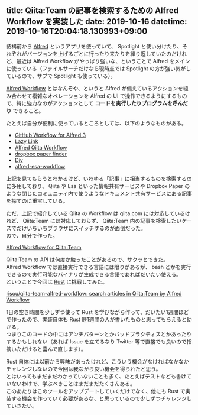 title: Qiita:Team の記事を検索するための Alfred Workflow を実装した
date: 2019-10-16
datetime: 2019-10-16T20:04:18.130993+09:00
---

結構前から [Alfred](https://www.alfredapp.com) というアプリを使っていて、 Spotlight と使い分けたり、それぞれがバージョンを上げるごとに行ったり来たりを繰り返していたのだけれど、最近は Alfred Workflow がやっぱり強いな、ということで Alfred をメインに使っている（ファイルサーチだけなら現時点では Spotlight の方が強い気がしているので、サブで Spotlight も使っている）。

[Alfred Workflow](https://www.alfredapp.com/workflows/) とはなんぞや、というと Alfred が備えているアクションを組み合わせて複雑なオペレーションを Alfred の UI で操作できるようにするもので、特に強力なのがアクションとして **コードを実行したりプログラムを呼んだり** できること。

たとえば自分が便利に使っているところとしては、以下のようなものがある。

- [GitHub Workflow for Alfred 3](https://github.com/gharlan/alfred-github-workflow#github-workflow-for-alfred-3)
- [Lazy Link](http://www.packal.org/workflow/lazy-link)
- [Alfred Qiita Workflow](https://github.com/uetchy/alfred-qiita-workflow)
- [dropbox paper finder](http://www.packal.org/workflow/dropbox-paper-finder)
- [Div](http://www.packal.org/workflow/div)
- [alfred-esa-workflow](https://github.com/kyokomi/alfred-esa-workflow)

上記を見てもらうとわかるけど、いわゆる「記事」に相当するものを検索するのに多用しており、 Qiita や Esa といった情報共有サービスや Dropbox Paper のような閉じたコミュニティ内で使うようなドキュメント共有サービスにある記事を探すのに重宝している。

ただ、上記で紹介している Qiita の Workflow は qiita.com には対応しているけれど、 Qiita:Team には対応しておらず、 Qiita:Team 内の記事を検索したいケースでだけいちいちブラウザにスイッチするのが面倒だった。  
ので、自分で作った。

[Alfred Workflow for Qiita:Team](http://www.packal.org/workflow/qiitateam)

Qiita:Team の API は何度か触ったことがあるので、サクッとできた。  
Alfred Workflow では直接実行できる言語には限りがあるが、 bash とかを実行できるので実行可能なバイナリが生成できる言語であればだいたい使える。  
ということで今回は [Rust](https://www.rust-lang.org/) に挑戦してみた。

[risou/qiita-team-alfred-workflow: search articles in Qiita:Team by Alfred Workflow](https://github.com/risou/qiita-team-alfred-workflow)

1日の空き時間を少しずつ使って Rust を学びながら作って、だいたい1週間ほどで作ったので、実装自体も Rust 歴1週間の人が書いたものと思ってもらえると助かる。  
つまりこのコードの中にはアンチパターンとかバッドプラクティスとかあったりするかもしれない（あれば Issue を立てるなり Twitter 等で直接でも良いので指摘いただけると喜んで直します）。

Rust 自体には以前から興味があったけれど、こういう機会がなければなかなかチャレンジしないので今回は我ながら良い機会を得られたと思う。  
とはいってもまだまだわかっていないことも多く、たとえばテストなども書けていないわけで、学ぶべきことはまだまだたくさんある。  
このあたりはこのツールをアップデートしていくだけでなく、他にも Rust で実装する機会を作っていく必要があるな、と思っているので少しずつチャレンジしていきたい。